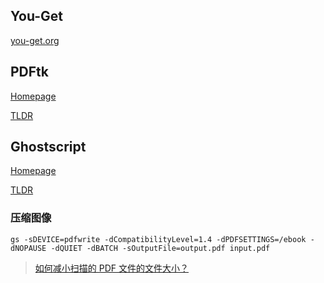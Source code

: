 ## You-Get

[you-get.org](https://you-get.org/)

## PDFtk

[Homepage](https://www.pdflabs.com/tools/pdftk-the-pdf-toolkit/)

[TLDR](https://linuxcommandlibrary.com/man/pdftk)

## Ghostscript

[Homepage](https://www.ghostscript.com/)

[TLDR](https://linuxcommandlibrary.com/man/gs)

### 压缩图像

```shell
gs -sDEVICE=pdfwrite -dCompatibilityLevel=1.4 -dPDFSETTINGS=/ebook -dNOPAUSE -dQUIET -dBATCH -sOutputFile=output.pdf input.pdf
```

> [如何减小扫描的 PDF 文件的文件大小？](https://ubuntuqa.com/article/12473.html)